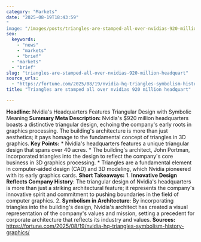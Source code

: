 ```yaml
---
category: "Markets"
date: "2025-08-19T18:43:59"
"
image: "/images/posts/triangles-are-stamped-all-over-nvidias-920-million-headquart.jpg"
seo:
  keywords:
    - "news"
    - "markets"
    - "brief"
  - "markets"
  - "brief"
slug: "triangles-are-stamped-all-over-nvidias-920-million-headquart"
source_urls:
  - "https://fortune.com/2025/08/19/nvidia-hq-triangles-symbolism-history-graphics/"
title: "Triangles are stamped all over nvidias 920 million headquart"

---
```


**Headline:** Nvidia's Headquarters Features Triangular Design with Symbolic Meaning  **Summary Meta Description:** Nvidia's $920 million headquarters boasts a distinctive triangular design, echoing the company's early roots in graphics processing. The building's architecture is more than just aesthetics; it pays homage to the fundamental concept of triangles in 3D graphics.  **Key Points:**  * Nvidia's headquarters features a unique triangular design that spans over 40 acres. * The building's architect, John Portman, incorporated triangles into the design to reflect the company's core business in 3D graphics processing. * Triangles are a fundamental element in computer-aided design (CAD) and 3D modeling, which Nvidia pioneered with its early graphics cards.  **Short Takeaways:**  1. **Innovative Design Reflects Company History**: The triangular design of Nvidia's headquarters is more than just a striking architectural feature; it represents the company's innovative spirit and commitment to pushing boundaries in the field of computer graphics. 2. **Symbolism in Architecture**: By incorporating triangles into the building's design, Nvidia's architect has created a visual representation of the company's values and mission, setting a precedent for corporate architecture that reflects its industry and values.  **Sources:** https://fortune.com/2025/08/19/nvidia-hq-triangles-symbolism-history-graphics/